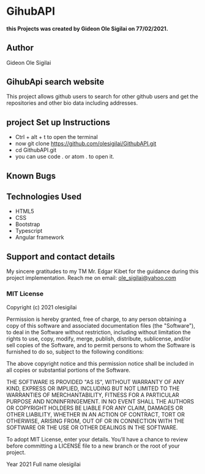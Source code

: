 #   GihubAPI
#### this Projects was created by Gideon Ole Sigilai on 77/02/2021.
## Author
Gideon Ole Sigilai
## GihubApi search website
This project allows github users to search for other github users and  get the repositories and other bio data including addresses.
## project Set up Instructions
* Ctrl + alt + t to open the terminal
* now git clone https://github.com/olesigilai/GithubAPI.git
* cd GithubAPI.git
* you can use code . or atom . to open it.

## Known Bugs

## Technologies Used
* HTML5
* CSS
* Bootstrap
* Typescript
* Angular framework
## Support and contact details
My sincere gratitudes to my TM  Mr. Edgar Kibet for the guidance during this project implementation.
Reach me on email: ole_sigilai@yahoo.com
### MIT License

Copyright (c) 2021 olesigilai

Permission is hereby granted, free of charge, to any person obtaining a copy of this software and associated documentation files (the "Software"), to deal in the Software without restriction, including without limitation the rights to use, copy, modify, merge, publish, distribute, sublicense, and/or sell copies of the Software, and to permit persons to whom the Software is furnished to do so, subject to the following conditions:

The above copyright notice and this permission notice shall be included in all copies or substantial portions of the Software.

THE SOFTWARE IS PROVIDED "AS IS", WITHOUT WARRANTY OF ANY KIND, EXPRESS OR IMPLIED, INCLUDING BUT NOT LIMITED TO THE WARRANTIES OF MERCHANTABILITY, FITNESS FOR A PARTICULAR PURPOSE AND NONINFRINGEMENT. IN NO EVENT SHALL THE AUTHORS OR COPYRIGHT HOLDERS BE LIABLE FOR ANY CLAIM, DAMAGES OR OTHER LIABILITY, WHETHER IN AN ACTION OF CONTRACT, TORT OR OTHERWISE, ARISING FROM, OUT OF OR IN CONNECTION WITH THE SOFTWARE OR THE USE OR OTHER DEALINGS IN THE SOFTWARE.

To adopt MIT License, enter your details. You’ll have a chance to review before committing a LICENSE file to a new branch or the root of your project.

Year 
2021
Full name 
olesigilai
